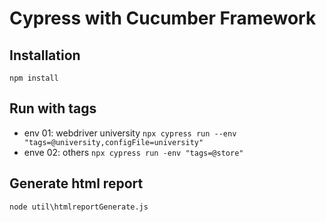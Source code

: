 # Cypress with Cucumber Framework 
## Installation
`npm install`
## Run with tags
- env 01: webdriver university 
`npx cypress run --env "tags=@university,configFile=university"`
- enve 02: others
`npx cypress run -env "tags=@store"`
## Generate html report 
`node util\htmlreportGenerate.js`